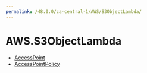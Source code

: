 ```yaml
---
permalink: /48.0.0/ca-central-1/AWS/S3ObjectLambda/
---
```


# AWS.S3ObjectLambda



* [AccessPoint](AccessPoint.md)
* [AccessPointPolicy](AccessPointPolicy.md)